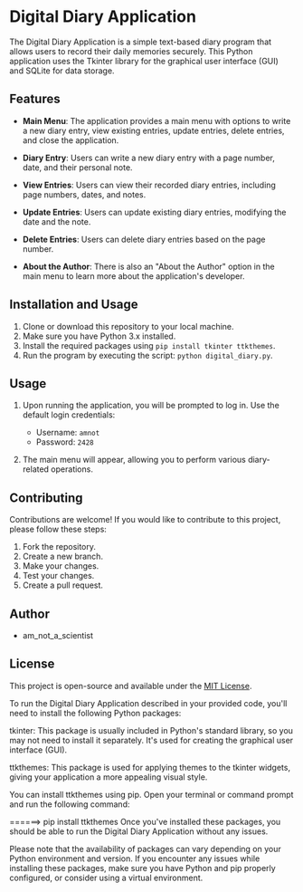 # Digital Diary Application

The Digital Diary Application is a simple text-based diary program that allows users to record their daily memories securely. This Python application uses the Tkinter library for the graphical user interface (GUI) and SQLite for data storage.

## Features

- **Main Menu**: The application provides a main menu with options to write a new diary entry, view existing entries, update entries, delete entries, and close the application.

- **Diary Entry**: Users can write a new diary entry with a page number, date, and their personal note.

- **View Entries**: Users can view their recorded diary entries, including page numbers, dates, and notes.

- **Update Entries**: Users can update existing diary entries, modifying the date and the note.

- **Delete Entries**: Users can delete diary entries based on the page number.

- **About the Author**: There is also an "About the Author" option in the main menu to learn more about the application's developer.

## Installation and Usage

1. Clone or download this repository to your local machine.
2. Make sure you have Python 3.x installed.
3. Install the required packages using `pip install tkinter ttkthemes`.
4. Run the program by executing the script: `python digital_diary.py`.

## Usage

1. Upon running the application, you will be prompted to log in. Use the default login credentials:
   - Username: `amnot`
   - Password: `2428`

2. The main menu will appear, allowing you to perform various diary-related operations.

## Contributing

Contributions are welcome! If you would like to contribute to this project, please follow these steps:

1. Fork the repository.
2. Create a new branch.
3. Make your changes.
4. Test your changes.
5. Create a pull request.

## Author

- am_not_a_scientist

## License

This project is open-source and available under the [MIT License](LICENSE).






To run the Digital Diary Application described in your provided code, you'll need to install the following Python packages:

tkinter: This package is usually included in Python's standard library, so you may not need to install it separately. It's used for creating the graphical user interface (GUI).

ttkthemes: This package is used for applying themes to the tkinter widgets, giving your application a more appealing visual style.

You can install ttkthemes using pip. Open your terminal or command prompt and run the following command:


======>   pip install ttkthemes
Once you've installed these packages, you should be able to run the Digital Diary Application without any issues.

Please note that the availability of packages can vary depending on your Python environment and version. If you encounter any issues while installing these packages, make sure you have Python and pip properly configured, or consider using a virtual environment.





